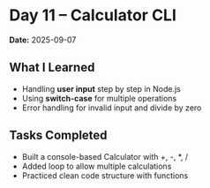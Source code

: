 # Day 11 – Calculator CLI

**Date:** 2025-09-07  

## What I Learned
- Handling **user input** step by step in Node.js  
- Using **switch-case** for multiple operations  
- Error handling for invalid input and divide by zero  

## Tasks Completed
- Built a console-based Calculator with +, -, *, /  
- Added loop to allow multiple calculations  
- Practiced clean code structure with functions  
